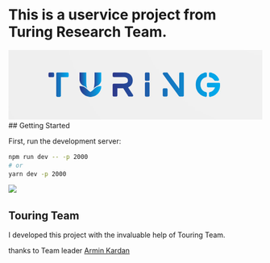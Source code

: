 # This is a uservice project from Turing Research Team.
<img src="https://github.com/ArminKardan/utrialv2/blob/master/turing.png?raw=true"/>
## Getting Started

First, run the development server:

```bash
npm run dev -- -p 2000
# or
yarn dev -p 2000
```
<img src="https://cdn.ituring.ir/research/33/uweather2.png"/>

## Touring Team 

I developed this project with the invaluable help of Touring Team.

thanks to Team leader [Armin Kardan](https://github.com/ArminKardan) 
